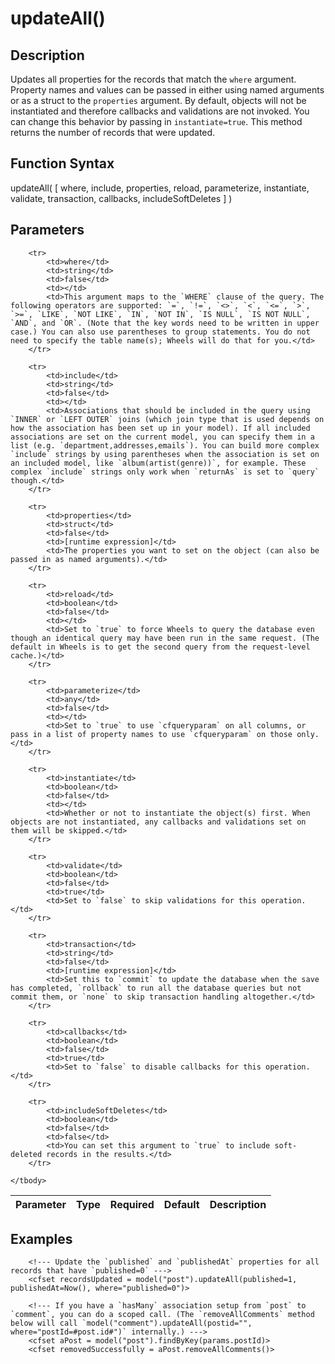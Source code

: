 # updateAll()

## Description
Updates all properties for the records that match the `where` argument. Property names and values can be passed in either using named arguments or as a struct to the `properties` argument. By default, objects will not be instantiated and therefore callbacks and validations are not invoked. You can change this behavior by passing in `instantiate=true`. This method returns the number of records that were updated.

## Function Syntax
updateAll( [ where, include, properties, reload, parameterize, instantiate, validate, transaction, callbacks, includeSoftDeletes ] )


## Parameters
<table>
	<thead>
		<tr>
			<th>Parameter</th>
			<th>Type</th>
			<th>Required</th>
			<th>Default</th>
			<th>Description</th>
		</tr>
	</thead>
	<tbody>
		
		<tr>
			<td>where</td>
			<td>string</td>
			<td>false</td>
			<td></td>
			<td>This argument maps to the `WHERE` clause of the query. The following operators are supported: `=`, `!=`, `<>`, `<`, `<=`, `>`, `>=`, `LIKE`, `NOT LIKE`, `IN`, `NOT IN`, `IS NULL`, `IS NOT NULL`, `AND`, and `OR`. (Note that the key words need to be written in upper case.) You can also use parentheses to group statements. You do not need to specify the table name(s); Wheels will do that for you.</td>
		</tr>
		
		<tr>
			<td>include</td>
			<td>string</td>
			<td>false</td>
			<td></td>
			<td>Associations that should be included in the query using `INNER` or `LEFT OUTER` joins (which join type that is used depends on how the association has been set up in your model). If all included associations are set on the current model, you can specify them in a list (e.g. `department,addresses,emails`). You can build more complex `include` strings by using parentheses when the association is set on an included model, like `album(artist(genre))`, for example. These complex `include` strings only work when `returnAs` is set to `query` though.</td>
		</tr>
		
		<tr>
			<td>properties</td>
			<td>struct</td>
			<td>false</td>
			<td>[runtime expression]</td>
			<td>The properties you want to set on the object (can also be passed in as named arguments).</td>
		</tr>
		
		<tr>
			<td>reload</td>
			<td>boolean</td>
			<td>false</td>
			<td></td>
			<td>Set to `true` to force Wheels to query the database even though an identical query may have been run in the same request. (The default in Wheels is to get the second query from the request-level cache.)</td>
		</tr>
		
		<tr>
			<td>parameterize</td>
			<td>any</td>
			<td>false</td>
			<td></td>
			<td>Set to `true` to use `cfqueryparam` on all columns, or pass in a list of property names to use `cfqueryparam` on those only.</td>
		</tr>
		
		<tr>
			<td>instantiate</td>
			<td>boolean</td>
			<td>false</td>
			<td></td>
			<td>Whether or not to instantiate the object(s) first. When objects are not instantiated, any callbacks and validations set on them will be skipped.</td>
		</tr>
		
		<tr>
			<td>validate</td>
			<td>boolean</td>
			<td>false</td>
			<td>true</td>
			<td>Set to `false` to skip validations for this operation.</td>
		</tr>
		
		<tr>
			<td>transaction</td>
			<td>string</td>
			<td>false</td>
			<td>[runtime expression]</td>
			<td>Set this to `commit` to update the database when the save has completed, `rollback` to run all the database queries but not commit them, or `none` to skip transaction handling altogether.</td>
		</tr>
		
		<tr>
			<td>callbacks</td>
			<td>boolean</td>
			<td>false</td>
			<td>true</td>
			<td>Set to `false` to disable callbacks for this operation.</td>
		</tr>
		
		<tr>
			<td>includeSoftDeletes</td>
			<td>boolean</td>
			<td>false</td>
			<td>false</td>
			<td>You can set this argument to `true` to include soft-deleted records in the results.</td>
		</tr>
		
	</tbody>
</table>


## Examples
	
		<!--- Update the `published` and `publishedAt` properties for all records that have `published=0` --->
		<cfset recordsUpdated = model("post").updateAll(published=1, publishedAt=Now(), where="published=0")>

		<!--- If you have a `hasMany` association setup from `post` to `comment`, you can do a scoped call. (The `removeAllComments` method below will call `model("comment").updateAll(postid="", where="postId=#post.id#")` internally.) --->
		<cfset aPost = model("post").findByKey(params.postId)>
		<cfset removedSuccessfully = aPost.removeAllComments()>
